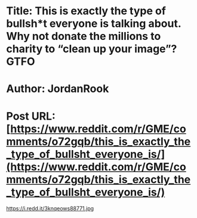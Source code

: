 # Title: This is exactly the type of bullsh*t everyone is talking about. Why not donate the millions to charity to “clean up your image”? GTFO
# Author: JordanRook
# Post URL: [https://www.reddit.com/r/GME/comments/o72gqb/this_is_exactly_the_type_of_bullsht_everyone_is/](https://www.reddit.com/r/GME/comments/o72gqb/this_is_exactly_the_type_of_bullsht_everyone_is/)


https://i.redd.it/3knqeows88771.jpg